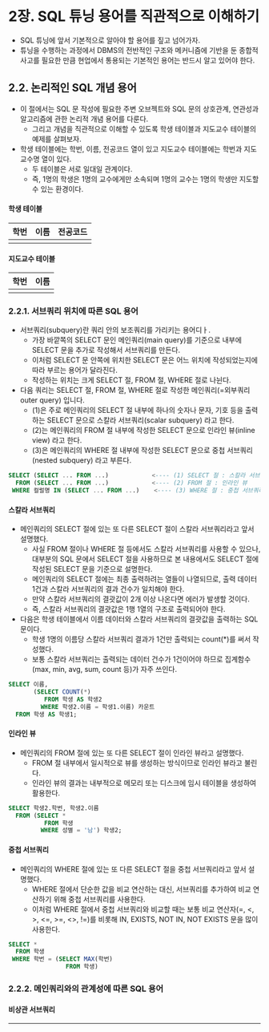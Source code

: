 # 2장. SQL 튜닝 용어를 직관적으로 이해하기
- SQL 튜닝에 앞서 기본적으로 알아야 할 용어를 짚고 넘어가자.
- 튜닝을 수행하는 과정에서 DBMS의 전반적인 구조와 메커니즘에 기반을 둔 종합적 사고를 필요한 만큼 현업에서 통용되는 기본적인 용어는 반드시 알고 있어야 한다.

## 2.2. 논리적인 SQL 개념 용어
- 이 절에서는 SQL 문 작성에 필요한 주변 오브젝트와 SQL 문의 상호관계, 연관성과 알고리즘에 관한 논리적 개념 용어를 다룬다.
  - 그리고 개념을 직관적으로 이해할 수 있도록 학생 테이블과 지도교수 테이블의 예제를 살펴보자.
- 학생 테이블에는 학번, 이름, 전공코드 열이 있고 지도교수 테이블에는 학번과 지도교수명 열이 있다.
  - 두 테이블은 서로 일대일 관계이다.
  - 즉, 1명의 학생은 1명의 교수에게만 소속되며 1명의 교수는 1명의 학생만 지도할 수 있는 환경이다.

#### 학생 테이블
| 학번    | 이름   | 전공코드  |
|-------|------|-------|
|  |   ||

#### 지도교수 테이블
| 학번 | 이름   |
|----|------|
|  |   |

### 2.2.1. 서브쿼리 위치에 따른 SQL 용어
- 서브쿼리(subquery)란 쿼리 안의 보조쿼리를 가리키는 용어디ㅏ.
  - 가장 바깥쪽의 SELECT 문인 메인쿼리(main query)를 기준으로 내부에 SELECT 문을 추가로 작성해서 서브쿼리를 만든다.
  - 이처럼 SELECT 문 안쪽에 위치한 SELECT 문은 어느 위치에 작성되었는지에 따라 부르는 용어가 달라진다.
  - 작성하는 위치는 크게 SELECT 절, FROM 절, WHERE 절로 나뉜다.
- 다음 쿼리는 SELECT 절, FROM 절, WHERE 절로 작성한 메인쿼리(=외부쿼리 outer query) 입니다.
  - (1)은 주로 메인쿼리의 SELECT 절 내부에 하나의 숫자나 문자, 기호 등을 출력하는 SELECT 문으로 스칼라 서브쿼리(scalar subquery) 라고 한다.
  - (2)는 메인쿼리의 FROM 절 내부에 작성한 SELECT 문으로 인라인 뷰(inline view) 라고 한다.
  - (3)은 메인쿼리의 WHERE 절 내부에 작성한 SELECT 문으로 중첩 서브쿼리(nested subquery) 라고 부른다.

```sql
SELECT (SELECT ... FROM ...)            <---- (1) SELECT 절 : 스칼라 서브쿼리
  FROM (SELECT ... FROM ...)            <---- (2) FROM 절 : 인라인 뷰
 WHERE 컬럴명 IN (SELECT ... FROM ...)    <---- (3) WHERE 절 : 중첩 서브쿼리
```

#### 스칼라 서브쿼리
- 메인쿼리의 SELECT 절에 있는 또 다른 SELECT 절이 스칼라 서브쿼리라고 앞서 설명했다.
  - 사실 FROM 절이나 WHERE 절 등에서도 스칼라 서브쿼리를 사용할 수 있으나, 대부분의 SQL 문에서 SELECT 절을 사용하므로 본 내용에서도 SELECT 절에 작성된 SELECT 문을 기준으로 설명한다.
  - 메인쿼리의 SELECT 절에는 최종 출력하려는 열들이 나열되므로, 출력 데이터 1건과 스칼라 서브쿼리의 결과 건수가 일치해야 한다.
  - 만약 스칼라 서브쿼리의 결괏값이 2개 이상 나온다면 에러가 발생할 것이다.
  - 즉, 스칼라 서브쿼리의 결괏값은 1행 1열의 구조로 출력되어야 한다.
- 다음은 학생 테이블에서 이름 데이터와 스칼라 서브쿼리의 결괏값을 출력하는 SQL 문이다.
  - 학생 1명의 이름당 스칼라 서브쿼리 결과가 1건만 출력되는 count(*)를 써서 작성했다.
  - 보통 스칼라 서브쿼리는 출력되는 데이터 건수가 1건이어야 하므로 집계함수(max, min, avg, sum, count 등)가 자주 쓰인다.
```sql
SELECT 이름,
       (SELECT COUNT(*)
          FROM 학생 AS 학생2
         WHERE 학생2.이름 = 학생1.이름) 카운트
  FROM 학생 AS 학생1;
```

#### 인라인 뷰
- 메인쿼리의 FROM 절에 있는 또 다른 SELECT 절이 인라인 뷰라고 설명했다.
  - FROM 절 내부에서 일시적으로 뷰를 생성하는 방식이므로 인라인 뷰라고 불린다.
  - 인라인 뷰의 결과는 내부적으로 메모리 또는 디스크에 임시 테이블을 생성하여 활용한다.
```sql
SELECT 학생2.학번, 학생2.이름
  FROM (SELECT *
          FROM 학생
         WHERE 성별 = '남') 학생2;
```

#### 중첩 서브쿼리
- 메인쿼리의 WHERE 절에 있는 또 다른 SELECT 절을 중첩 서브쿼리라고 앞서 설명했다.
  - WHERE 절에서 단순한 값을 비교 연산하는 대신, 서브쿼리를 추가하여 비교 연산하기 위해 중첩 서브쿼리를 사용한다.
  - 이처럼 WHERE 절에서 중첩 서브쿼리와 비교할 때는 보통 비교 연산자(=, <, >, <=, >=, <>, !=)를 비롯해 IN, EXISTS, NOT IN, NOT EXISTS 문을 많이 사용한다.
```sql
SELECT *
  FROM 학생 
 WHERE 학번 = (SELECT MAX(학번)
                FROM 학생)
```

### 2.2.2. 메인쿼리와의 관계성에 따른 SQL 용어

#### 비상관 서브쿼리


---